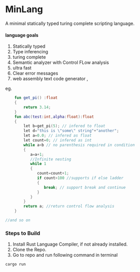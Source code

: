 # MinLang
A minimal statically typed turing complete scripting language.

#### language goals
1. Statically typed
2. Type inferencing
3. turing complete
4. Semantic analyzer with Control FLow analysis
5. ultra fast
6. Clear error messages
7. web assembly text code generator ,


eg. 

```kt
    fun get_pi() :float
    {
        return 3.14;
    }
    fun abc(test:int,alpha:float):float
    {
        let b=get_pi(5); // infered to float
        let d="this is \"some\" string"+"another";
        let a=0.0; // infered as float
        let count=0; // infered as int
        while a<b // no parenthesis required in condition
        {
           a=a+1;
           //Infinite nesting
           while 1
           {
              count=count+1;
              if count>100 //supports if else ladder
              {
                 break; // support break and continue
              }
           }
        }
        return a; //return control flow analysis
    }

//and so on
```


### Steps to Build
1. Install Rust Language Compiler, if not already installed.
2. Clone the Repo.
3. Go to repo and run following command in terminal
```
cargo run
```
